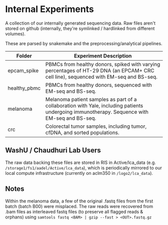 # Internal Experiments

A collection of our internally generated sequencing data. Raw files aren't stored on github (internally, they're symlinked / hardlinked from different volumes).
  
These are parsed by snakemake and the preprocessing/analytical pipelines.

  
| Folder | Experiment Description |
| --- | --- |
| epcam_spike | PBMCs from healthy donors, spiked with varying percentages of HT-29 DNA (an EPCAM+ CRC cell line), sequenced with EM-seq and BS-seq. |
| healthy_pbmc | PBMCs from healthy donors, sequenced with EM-seq and BS-seq. |
| melanoma | Melanoma patient samples as part of a collaboration with Yale, including patients undergoing immunotherapy. Sequence with EM-seq and BS-seq. |
| crc | Colorectal tumor samples, including tumor, cfDNA, and sorted populations. |


## WashU / Chaudhuri Lab Users

The raw data backing these files are stored in RIS in Active/lca_data (e.g. `/storage1/fs1/aadel/Active/lca_data`), which is periodically mirrored to our local compute infrastructure (currently on aclm350 in `/logo2/lca_data`).

## Notes

Within the melanoma data, a few of the original .fastq files from the first batch (batch B00) were misplaced. The raw reads were recovered from .bam files as interleaved fastq files (to preserve all flagged reads & orphans) using `samtools fastq <BAM> | gzip --fast > <OUT>.fastq.gz`
